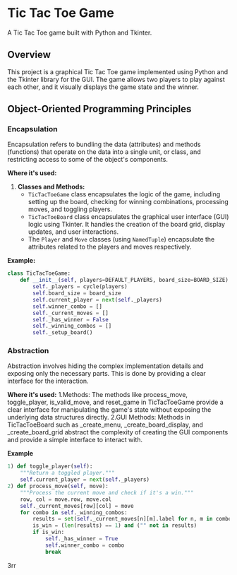 # Tic Tac Toe Game

A Tic Tac Toe game built with Python and Tkinter.

## Overview

This project is a graphical Tic Tac Toe game implemented using Python and the Tkinter library for the GUI. The game allows two players to play against each other, and it visually displays the game state and the winner.

## Object-Oriented Programming Principles

### Encapsulation

Encapsulation refers to bundling the data (attributes) and methods (functions) that operate on the data into a single unit, or class, and restricting access to some of the object's components.

**Where it's used:**
1. **Classes and Methods:** 
   - `TicTacToeGame` class encapsulates the logic of the game, including setting up the board, checking for winning combinations, processing moves, and toggling players.
   - `TicTacToeBoard` class encapsulates the graphical user interface (GUI) logic using Tkinter. It handles the creation of the board grid, display updates, and user interactions.
   - The `Player` and `Move` classes (using `NamedTuple`) encapsulate the attributes related to the players and moves respectively.

**Example:**
```python
class TicTacToeGame:
    def __init__(self, players=DEFAULT_PLAYERS, board_size=BOARD_SIZE):
        self._players = cycle(players)
        self.board_size = board_size
        self.current_player = next(self._players)
        self.winner_combo = []
        self._current_moves = []
        self._has_winner = False
        self._winning_combos = []
        self._setup_board()
```
 ### Abstraction

Abstraction involves hiding the complex implementation details and exposing only the necessary parts. This is done by providing a clear interface for the interaction.

**Where it's used:**
1.Methods: The methods like process_move, toggle_player, is_valid_move, and reset_game in TicTacToeGame provide a clear interface for manipulating the game's state without exposing the underlying data structures directly.
2.GUI Methods: Methods in TicTacToeBoard such as _create_menu, _create_board_display, and _create_board_grid abstract the complexity of creating the GUI components and provide a simple interface to interact with.

**Example**
```python
1) def toggle_player(self):
    """Return a toggled player."""
    self.current_player = next(self._players)
2) def process_move(self, move):
    """Process the current move and check if it's a win."""
    row, col = move.row, move.col
    self._current_moves[row][col] = move
    for combo in self._winning_combos:
        results = set(self._current_moves[n][m].label for n, m in combo)
        is_win = (len(results) == 1) and ("" not in results)
        if is_win:
            self._has_winner = True
            self.winner_combo = combo
            break
```
3rr






